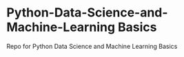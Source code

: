 # Python-Data-Science-and-Machine-Learning Basics
Repo for Python Data Science and Machine Learning Basics

